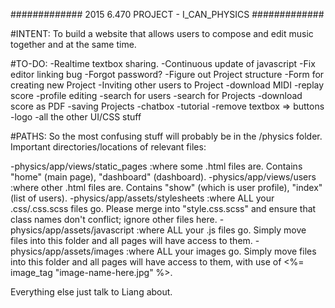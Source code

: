 ############# 2015 6.470 PROJECT - I_CAN_PHYSICS #############

#INTENT:
To build a website that allows users to compose and edit music together and at the same time.

#TO-DO:
-Realtime textbox sharing.
-Continuous update of javascript
-Fix editor linking bug
-Forgot password?
-Figure out Project structure
-Form for creating new Project
-Inviting other users to Project
-download MIDI
-replay score
-profile editing
-search for users
-search for Projects
-download score as PDF
-saving Projects
-chatbox
-tutorial
-remove textbox => buttons
-logo
-all the other UI/CSS stuff


#PATHS:
So the most confusing stuff will probably be in the /physics folder. Important directories/locations of relevant files:

-physics/app/views/static_pages		:where some .html files are. Contains "home" (main page), "dashboard" (dashboard).
-physics/app/views/users			:where other .html files are. Contains "show" (which is user profile), "index" (list of users).
-physics/app/assets/stylesheets		:where ALL your .css/.css.scss files go. Please merge into "style.css.scss" and ensure that class names don't conflict; ignore other files here.
-physics/app/assets/javascript		:where ALL your .js files go. Simply move files into this folder and all pages will have access to them.
-physics/app/assets/images			:where ALL your images go. Simply move files into this folder and all pages will have access to them, with use of <%= image_tag "image-name-here.jpg" %>.

Everything else just talk to Liang about.